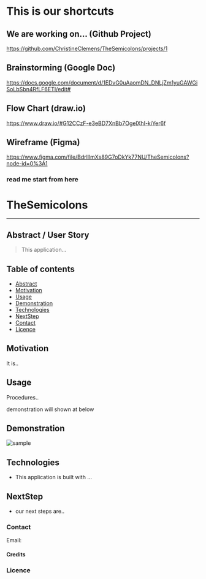 # This is our shortcuts

## We are working on... (Github Project)
https://github.com/ChristineClemens/TheSemicolons/projects/1

## Brainstorming (Google Doc)
https://docs.google.com/document/d/1EDvG0uAaomDN_DNLjZm1yuGAWGiSoLbSbn4RfLF6ETI/edit#

## Flow Chart (draw.io)
https://www.draw.io/#G12CCzF-e3eBD7XnBb7OgelXhI-kiYer6f

## Wireframe (Figma)
https://www.figma.com/file/BdrlllmXs89G7oDkYk77NU/TheSemicolons?node-id=0%3A1





### read me start from here

# TheSemicolons
---

## Abstract / User Story

> This application...

## Table of contents
* [Abstract](#Abstract)
* [Motivation](#Motivation)
* [Usage](#Usage)
* [Demonstration](#Demonstration)
* [Technologies](#Technologies)
* [NextStep](#NextStep)
* [Contact](#Contact)
* [Licence](#Licence)

## Motivation

It is..


## Usage
 
Procedures..

demonstration will shown at below


## Demonstration

![sample](Assets/domo.gif)


## Technologies

* This application is built with ...


## NextStep

* our next steps are..


### Contact
Email: 

#### Credits


### Licence

